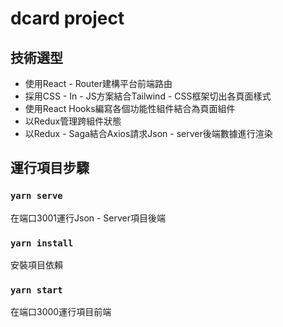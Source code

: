 # dcard project
## 技術選型

- 使用React - Router建構平台前端路由
- 採用CSS - In - JS方案結合Tailwind - CSS框架切出各頁面樣式
- 使用React  Hooks編寫各個功能性組件結合為頁面組件
- 以Redux管理跨組件狀態
- 以Redux - Saga結合Axios請求Json - server後端數據進行渲染

## 運行項目步驟
### `yarn serve`

在端口3001運行Json - Server項目後端

### `yarn install`

安裝項目依賴

### `yarn start`

在端口3000運行項目前端
